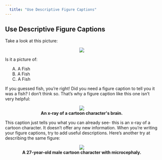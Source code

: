 ```yaml
---
  title: "Use Descriptive Figure Captions"
---
```


## Use Descriptive Figure Captions

Take a look at this picture:

<center>
<img src="{{site.baseurl}}/img/fish.png">
</center>

Is it a picture of:

<ul style="list-style-type:none">
<li>A. A Fish</li>
<li>B. A Fish</li>
<li>C. A Fish</li>
</ul>


If you guessed fish, you’re right!  Did you need a figure caption to tell you it was a fish? I don’t think so. That’s why a figure caption like this one isn’t very helpful:

<center>
<img src="{{site.baseurl}}/img/homer.png"><br>
<b>An x-ray of a cartoon character's brain.</b>
</center>

This caption just tells you what you can already see- this is an x-ray of a cartoon character. It doesn’t offer any new information. When you’re writing your figure captions, try to add useful descriptions. Here’s another try at describing the same figure:

<center>
<img src="{{site.baseurl}}/img/homer.png"><br>
<b>A 27-year-old male cartoon character with microcephaly.</b>
</center>